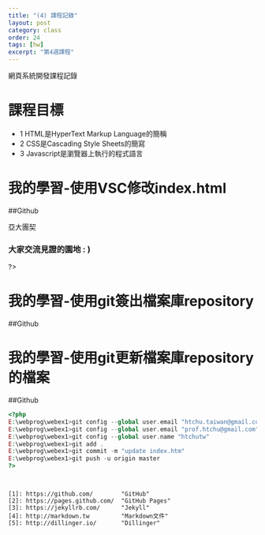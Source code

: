 ```yaml
---
title: "(4) 課程記錄"
layout: post
category: class
order: 24
tags: [hw]
excerpt: "第4週課程"
---
```

網頁系統開發課程記錄


# 課程目標
- 1 HTML是HyperText Markup Language的簡稱
- 2 CSS是Cascading Style Sheets的簡寫
- 3 Javascript是瀏覽器上執行的程式語言


# 我的學習-使用VSC修改index.html
##Github
<?php
  <h1 class="h1_home wow fadeIn" data-wow-delay="0.4s">亞大團契</h1>
  <h3 class="h3_home wow fadeIn" data-wow-delay="0.6s">大家交流見證的園地 : )</h3>
?>
# 我的學習-使用git簽出檔案庫repository
##Github
<?php
 git clone https://github.com/htchutw/webex1.git
cd webex1
?>
# 我的學習-使用git更新檔案庫repository的檔案

##Github
```php
<?php
E:\webprog\webex1>git config --global user.email "htchu.taiwan@gmail.com"
E:\webprog\webex1>git config --global user.email "prof.htchu@gmail.com"
E:\webprog\webex1>git config --global user.name "htchutw"
E:\webprog\webex1>git add .
E:\webprog\webex1>git commit -m "update index.htm"
E:\webprog\webex1>git push -u origin master
?>
```


<?php
   //
   //
   //
?>
```


[1]: https://github.com/        "GitHub"
[2]: https://pages.github.com/  "GitHub Pages"
[3]: https://jekyllrb.com/      "Jekyll"
[4]: http://markdown.tw         "Markdown文件"
[5]: http://dillinger.io/       "Dillinger"









